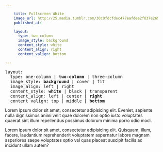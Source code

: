 ```yaml
---

    title: Fullscreen White
    image_url: http://25.media.tumblr.com/30c0fdcfdec477eafdee2f837e269b9e/tumblr_mxrv62sm2I1st5lhmo1_1280.jpg
    published_at:

    layout:
      type: two-column
      image_style: background
      content_style: white
      content_align: right
      content_valign: bottom

---
```



<pre>
layout:
  type: one-column | <b>two-column</b> | three-column
  image_style: <b>background</b> | cover | fit
  image_align: left | right
  content_style: <b>white</b> | black | transparent
  content_align: left | center | <b>right</b>
  content_valign: top | middle | <b>bottom</b>
</pre>

Lorem ipsum dolor sit amet, consectetur adipisicing elit. Eveniet, sapiente nulla dignissimos animi velit quae dolorem non optio iusto voluptates quaerat sint illum repellendus possimus dolorum minima porro odio modi.

Lorem ipsum dolor sit amet, consectetur adipisicing elit. Quisquam, illum, facere, laudantium reprehenderit voluptatem aspernatur labore magnam asperiores saepe voluptates optio vel quas placeat suscipit facilis ad incidunt ullam autem?
